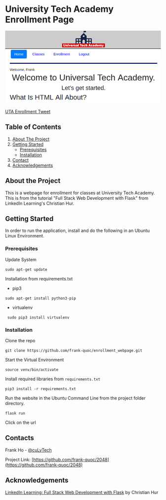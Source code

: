 # University Tech Academy Enrollment Page

<p align="center">
  <img src="/images/UTA_Enrollment_homepage.png" alt="UTA Banner"/>
</p>

[UTA Enrollment Tweet](https://twitter.com/culyTech/status/1366192836069056512)

## Table of Contents

1. [About The Project](README.md#about-the-project)
2. [Getting Started](README.md#getting-started)
    * [Prerequisites](README.md#prerequisites)
    * [Installation](README.md#installation)
3. [Contact](README.md#contact)
4. [Acknowledgements](README.md#contact)

## About the Project

This is a webpage for enrollment for classes at University Tech Academy. This is from the tutorial "Full Stack Web Development with Flask" from LinkedIn Learning's Christian Hur.

## Getting Started

In order to run the application, install and do the following in an Ubuntu Linux Environment.

### Prerequisites
Update System

```sudo apt-get update```

Installation from requirements.txt
  * pip3
  
```sudo apt-get install python3-pip ```

  * virtualenv
  
``` sudo pip3 install virtualenv```

### Installation

Clone the repo
  
```git clone https://github.com/frank-quoc/enrollment_webpage.git```

Start the Virtual Environment

```source venv/bin/activate```

Install required libraries from ```requirements.txt```
 
```pip3 install -r requirements.txt```

Run the website in the Ubuntu Command Line from the  project folder directory.

```flask run```

Click on the url

## Contacts

Frank Ho - [@cuLyTech](https://twitter.com/culyTech)

Project Link: [https://github.com/frank-quoc/2048](https://github.com/frank-quoc/2048)

## Acknowledgements
[LinkedIn Learning: Full Stack Web Development with Flask](https://www.linkedin.com/learning/full-stack-web-development-with-flask) by Christian Hur
